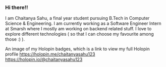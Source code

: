 ### Hi there!!
I am Chaitanya Sahu, a final year student pursuing B.Tech in Computer Science & Engineering.
I am currently working as a Software Engineer Intern at Smarsh where I mostly am working on backend related stuff.
I love to explore different technologies ( so that I can choose my favourite among those :) ).

An image of my Holopin badges, which is a link to view my full Holopin profile
https://holopin.me/chaitanyasahu123 
https://holopin.io/@chaitanyasahu123


